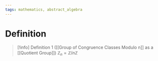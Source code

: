 ```yaml
---
tags: mathematics, abstract_algebra
---
```


# Definition

> [!info] Definition 1 ([[Group of Congruence Classes Modulo n]] as a [[Quotient Group]])
> $\mathbb{Z}_n = \mathbb{Z}/n\mathbb{Z}$